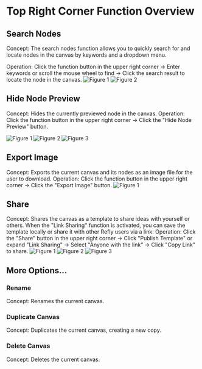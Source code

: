# Top Right Corner Function Overview

## Search Nodes

Concept: The search nodes function allows you to quickly search for and locate nodes in the canvas by keywords and a dropdown menu.

Operation: Click the function button in the upper right corner -> Enter keywords or scroll the mouse wheel to find -> Click the search result to locate the node in the canvas.
![Figure 1](/images/2025-04-27-00-19-43.webp)
![Figure 2](/images/2025-04-27-00-19-51.webp)
## Hide Node Preview

Concept: Hides the currently previewed node in the canvas.
Operation: Click the function button in the upper right corner -> Click the "Hide Node Preview" button.

![Figure 1](/images/2025-04-27-00-20-01.webp)
![Figure 2](/images/2025-04-27-00-20-10.webp)
![Figure 3](/images/2025-04-27-00-20-20.webp)

## Export Image

Concept: Exports the current canvas and its nodes as an image file for the user to download.
Operation: Click the function button in the upper right corner -> Click the "Export Image" button.
![Figure 1](/images/2025-04-27-00-20-30.webp)
## Share

Concept: Shares the canvas as a template to share ideas with yourself or others. When the "Link Sharing" function is activated, you can save the template locally or share it with other Refly users via a link.
Operation: Click the "Share" button in the upper right corner -> Click "Publish Template" or expand "Link Sharing" -> Select "Anyone with the link" -> Click "Copy Link" to share.
![Figure 1](/images/2025-04-27-00-20-37.webp)
![Figure 2](/images/2025-04-27-00-20-49.webp)
![Figure 3](/images/2025-04-27-00-20-58.webp)
## More Options...

### Rename

Concept: Renames the current canvas.

### Duplicate Canvas

Concept: Duplicates the current canvas, creating a new copy.

### Delete Canvas

Concept: Deletes the current canvas.